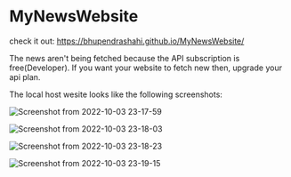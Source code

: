# MyNewsWebsite

 check it out: https://bhupendrashahi.github.io/MyNewsWebsite/
 
 The news aren't being fetched because the API subscription is free(Developer). If you want your website to fetch new then, upgrade your api plan.
 
 The local host wesite looks like the following screenshots:
 
![Screenshot from 2022-10-03 23-17-59](https://user-images.githubusercontent.com/62903302/193644836-4b6e34f8-be14-4309-9a6c-699ff519e137.png)

![Screenshot from 2022-10-03 23-18-03](https://user-images.githubusercontent.com/62903302/193644850-85fbb638-f173-4ae4-9f77-84b265ad39af.png)

![Screenshot from 2022-10-03 23-18-23](https://user-images.githubusercontent.com/62903302/193644862-4e3c9a30-6b41-414d-9f64-93a1e5e9c46c.png)

![Screenshot from 2022-10-03 23-19-15](https://user-images.githubusercontent.com/62903302/193644873-30f33044-a1e9-4985-ba8a-56b68f184181.png)
